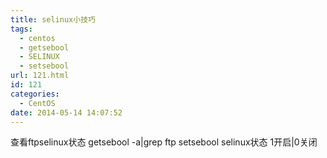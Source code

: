 ```yaml
---
title: selinux小技巧
tags:
  - centos
  - getsebool
  - SELINUX
  - setsebool
url: 121.html
id: 121
categories:
  - CentOS
date: 2014-05-14 14:07:52
---
```


查看ftpselinux状态 getsebool -a|grep ftp setsebool selinux状态 1开启|0关闭